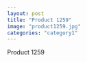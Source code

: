 ```yaml
---
layout: post
title: "Product 1259"
image: "product1259.jpg"
categories: "category1"
---
```

Product 1259
